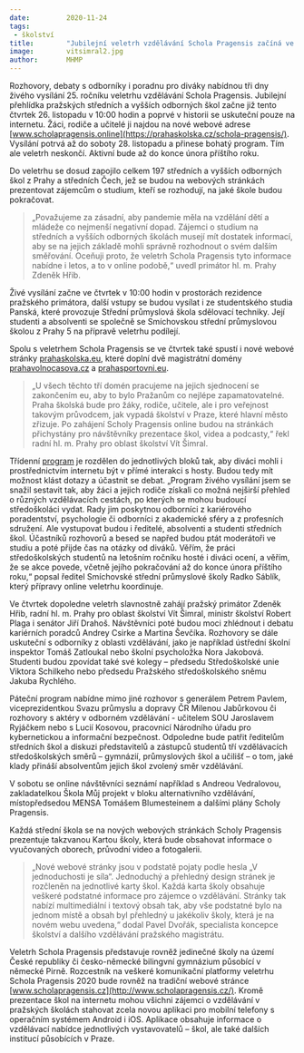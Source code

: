 ```yaml
---
date:         2020-11-24
tags:         
 - školství
title:        "Jubilejní veletrh vzdělávání Schola Pragensis začíná ve čtvrtek. Startuje i nový web Praha Školská"
image: 	      vitsimral2.jpg
author:       MHMP
---
```


Rozhovory, debaty s odborníky i poradnu pro diváky nabídnou tři dny živého vysílání 25. ročníku veletrhu vzdělávání Schola Pragensis. Jubilejní přehlídka pražských středních a vyšších odborných škol začne již tento čtvrtek 26. listopadu v 10:00 hodin a poprvé v historii se uskuteční pouze na internetu. Žáci, rodiče a učitelé ji najdou na nové webové adrese [www.scholapragensis.online](https://prahaskolska.cz/schola-pragensis/). Vysílání potrvá až do soboty 28. listopadu a přinese bohatý program. Tím ale veletrh neskončí. Aktivní bude až do konce února příštího roku.

Do veletrhu se dosud zapojilo celkem 197 středních a vyšších odborných škol z Prahy a středních Čech, jež se budou na webových stránkách prezentovat zájemcům o studium, kteří se rozhodují, na jaké škole budou pokračovat. 

> „Považujeme za zásadní, aby pandemie měla na vzdělání dětí a mládeže co nejmenší negativní dopad. Zájemci o studium na středních a vyšších odborných školách musejí mít dostatek informací, aby se na jejich základě mohli správně rozhodnout o svém dalším směřování. Oceňuji proto, že veletrh Schola Pragensis tyto informace nabídne i letos, a to v online podobě,“ uvedl primátor hl. m. Prahy Zdeněk Hřib. 

Živé vysílání začne ve čtvrtek v 10:00 hodin v prostorách rezidence pražského primátora, další vstupy se budou vysílat i ze studentského studia Panská, které provozuje Střední průmyslová škola sdělovací techniky. Její studenti a absolventi se společně se Smíchovskou střední průmyslovou školou z Prahy 5 na přípravě veletrhu podílejí.

Spolu s veletrhem Schola Pragensis se ve čtvrtek také spustí i nové webové stránky [prahaskolska.eu](https://prahaskolska.cz/), které doplní dvě magistrátní domény [prahavolnocasova.cz](https://prahavolnocasova.cz/) a [prahasportovni.eu](https://prahasportovni.eu/). 

> „U všech těchto tří domén pracujeme na jejich sjednocení se zakončením eu, aby to bylo Pražanům co nejlépe zapamatovatelné. Praha školská bude pro žáky, rodiče, učitele, ale i pro veřejnost takovým průvodcem, jak vypadá školství v Praze, které hlavní město zřizuje. Po zahájení Scholy Pragensis online budou na stránkách přichystány pro návštěvníky prezentace škol, videa a podcasty,“ řekl radní hl. m. Prahy pro oblast školství Vít Šimral.

Třídenní [program](https://scholapragensis.prahaskolska.cz/program.pdf) je rozdělen do jednotlivých bloků tak, aby diváci mohli i prostřednictvím internetu být v přímé interakci s hosty. Budou tedy mít možnost klást dotazy a účastnit se debat. „Program živého vysílání jsem se snažil sestavit tak, aby žáci a jejich rodiče získali co možná nejširší přehled o různých vzdělávacích cestách, po kterých se mohou budoucí středoškoláci vydat. Rady jim poskytnou odborníci z kariérového poradentství, psychologie či odborníci z akademické sféry a z profesních sdružení. Ale vystupovat budou i ředitelé, absolventi a studenti středních škol. Účastníků rozhovorů a besed se napřed budou ptát moderátoři ve studiu a poté přijde čas na otázky od diváků. Věřím, že práci středoškolských studentů na letošním ročníku hosté i diváci ocení, a věřím, že se akce povede, včetně jejího pokračování až do konce února příštího roku,“ popsal ředitel Smíchovské střední průmyslové školy Radko Sáblík, který přípravy online veletrhu koordinuje.

Ve čtvrtek dopoledne veletrh slavnostně zahájí pražský primátor Zdeněk Hřib, radní hl. m. Prahy pro oblast školství Vít Šimral, ministr školství Robert Plaga i senátor Jiří Drahoš. Návštěvníci poté budou moci zhlédnout i debatu kariérních poradců Andrey Csirke a Martina Ševčíka. Rozhovory se dále uskuteční s odborníky z oblasti vzdělávání, jako je například ústřední školní inspektor Tomáš Zatloukal nebo školní psycholožka Nora Jakobová. Studenti budou zpovídat také své kolegy – předsedu Středoškolské unie Viktora Schilkeho nebo předsedu Pražského středoškolského sněmu Jakuba Rychlého.

Páteční program nabídne mimo jiné rozhovor s generálem Petrem Pavlem, viceprezidentkou Svazu průmyslu a dopravy ČR Milenou Jabůrkovou či rozhovory s aktéry v odborném vzdělávání - učitelem SOU Jaroslavem Ryjáčkem nebo s Lucií Kosovou, pracovnicí Národního úřadu pro kybernetickou a informační bezpečnost. Odpoledne bude patřit ředitelům středních škol a diskuzi představitelů a zástupců studentů tří vzdělávacích středoškolských směrů – gymnázií, průmyslových škol a učilišť – o tom, jaké klady přináší absolventům jejich škol zvolený směr vzdělávání.

V sobotu se online návštěvníci seznámí například s Andreou Vedralovou, zakladatelkou Škola Můj projekt v bloku alternativního vzdělávání, místopředsedou MENSA Tomášem Blumesteinem a dalšími plány Scholy Pragensis.

Každá střední škola se na nových webových stránkách Scholy Pragensis prezentuje takzvanou Kartou školy, která bude obsahovat informace o vyučovaných oborech, průvodní video a fotogalerii. 

> „Nové webové stránky jsou v podstatě pojaty podle hesla „V jednoduchosti je síla“. Jednoduchý a přehledný design stránek je rozčleněn na jednotlivé karty škol. Každá karta školy obsahuje veškeré podstatné informace pro zájemce o vzdělávání. Stránky tak nabízí multimediální i textový obsah tak, aby vše podstatné bylo na jednom místě a obsah byl přehledný u jakékoliv školy, která je na novém webu uvedena,“ dodal Pavel Dvořák, specialista koncepce školství a dalšího vzdělávání pražského magistrátu.

Veletrh Schola Pragensis představuje rovněž jedinečné školy na území České republiky či česko-německé bilingvní gymnázium působící v německé Pirně. Rozcestník na veškeré komunikační platformy veletrhu Schola Pragensis 2020 bude rovněž na tradiční webové stránce [www.scholapragensis.cz](http://www.scholapragensis.cz/). Kromě prezentace škol na internetu mohou všichni zájemci o vzdělávání v pražských školách stahovat zcela novou aplikaci pro mobilní telefony s operačním systémem Android i iOS. Aplikace obsahuje informace o vzdělávací nabídce jednotlivých vystavovatelů – škol, ale také dalších institucí působících v Praze.
